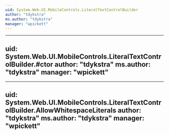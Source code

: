 ```yaml
---
uid: System.Web.UI.MobileControls.LiteralTextControlBuilder
author: "tdykstra"
ms.author: "tdykstra"
manager: "wpickett"
---
```


---
uid: System.Web.UI.MobileControls.LiteralTextControlBuilder.#ctor
author: "tdykstra"
ms.author: "tdykstra"
manager: "wpickett"
---

---
uid: System.Web.UI.MobileControls.LiteralTextControlBuilder.AllowWhitespaceLiterals
author: "tdykstra"
ms.author: "tdykstra"
manager: "wpickett"
---
